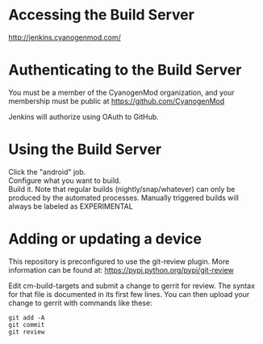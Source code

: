# Accessing the Build Server
http://jenkins.cyanogenmod.com/

# Authenticating to the Build Server
You must be a member of the CyanogenMod organization, and your
membership must be public at https://github.com/CyanogenMod  

Jenkins will authorize using OAuth to GitHub.

# Using the Build Server
Click the "android" job.  
Configure what you want to build.  
Build it. Note that regular builds (nightly/snap/whatever) can only
be produced by the automated processes. Manually triggered builds will
always be labeled as EXPERIMENTAL

# Adding or updating a device

This repository is preconfigured to use the git-review plugin. More information can be found at:
https://pypi.python.org/pypi/git-review

Edit cm-build-targets and submit a change to gerrit for review. The
syntax for that file is documented in its first few lines.
You can then upload your change to gerrit with commands like these:

    git add -A
    git commit
    git review
